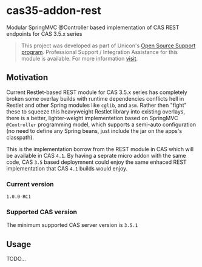 # cas35-addon-rest
Modular SpringMVC @Controller based implementation of CAS REST endpoints for CAS 3.5.x series

> This project was developed as part of Unicon's [Open Source Support program](https://unicon.net/opensource).
Professional Support / Integration Assistance for this module is available. For more information [visit](https://unicon.net/opensource/cas).

## Motivation

Current Restlet-based REST module for CAS 3.5.x series has completely broken some overlay builds with runtime dependencies conflicts hell in Restlet and other Spring modules like `cglib`, and `asm`. Rather then "fight" these to squeeze this heavyweight Restlet library into existing overlays, there is a better, lighter-weight implementetion based on SpringMVC `@Controller` programming model, which supports a semi-auto configuration (no need to define any Spring beans, just include the jar on the apps's classpath).

This is the implementation borrow from the REST module in CAS which will be available in CAS `4.1`. By having a seprate micro addon with the same code, CAS `3.5` based deploymnent could enjoy the same enhaced REST implementation that CAS `4.1` builds would enjoy.

### Current version
`1.0.0-RC1`

### Supported CAS version
The minimum supported CAS server version is `3.5.1`

## Usage

TODO...

